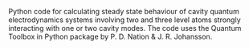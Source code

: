 Python code for calculating steady state behaviour of cavity quantum
electrodynamics systems involving two and three level atoms strongly 
interacting with one or two cavity modes. The code uses the Quantum Toolbox in Python package by P. D. Nation & J. R. Johansson.
